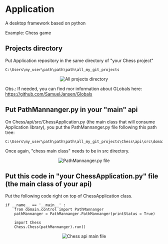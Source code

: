 # Application
A desktop framework based on python 

Example: Chess game

## Projects directory

Put Application repository in the same directory of "your Chess project"

```
C:\Users\my_user\path\path\path\all_my_git_projects
```

<p align="center"><img alt="All projects directory" src="https://i.pinimg.com/originals/67/ec/2c/67ec2c13bc7ee72a06eb737eac3dc8bb.png" /></p>

Obs.: If needed, you can find mor information about GLobals here: https://github.com/SamuelJansen/Globals

## Put PathMannanger.py in your "main" api

On Chess/api/src/ChessApplication.py (the main class that will consume Application library), 
you put the PathMannanger.py file following this path tree:

```
C:\Users\my_user\path\path\path\all_my_git_projects\Chess\api\src\domain\control\PathMannanger.py
```

Once again, "chess main class" needs to be in src directory.

<p align="center"><img alt="PathMannanger.py file" src="https://i.pinimg.com/originals/d1/a3/3e/d1a33efcc8880eefadec49f503352429.png" /></p>

## Put this code in "your ChessApplication.py" file (the main class of your api)

Put the following code right on top of ChessApplication class.

```
if __name__ == '__main__' :
    from domain.control import PathMannanger
    pathMannanger = PathMannanger.PathMannanger(printStatus = True)

    import Chess
    Chess.Chess(pathMannanger).run()
```

<p align="center"><img alt="Chess api main file" src="https://i.pinimg.com/originals/fb/4a/ff/fb4aff6b961958d69707e0ab3c71e054.png" /></p>
